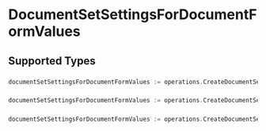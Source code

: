 # DocumentSetSettingsForDocumentFormValues


## Supported Types

### 

```go
documentSetSettingsForDocumentFormValues := operations.CreateDocumentSetSettingsForDocumentFormValuesStr(string{/* values here */})
```

### 

```go
documentSetSettingsForDocumentFormValues := operations.CreateDocumentSetSettingsForDocumentFormValuesBoolean(bool{/* values here */})
```

### 

```go
documentSetSettingsForDocumentFormValues := operations.CreateDocumentSetSettingsForDocumentFormValuesNumber(float64{/* values here */})
```

